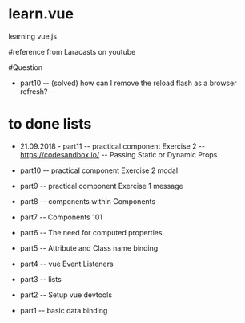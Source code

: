 # learn.vue
learning vue.js

#reference from Laracasts on youtube

#Question
- part10
-- (solved) how can I remove the reload flash as a browser refresh?
--

# to done lists
- 21.09.2018 - part11 -- practical component Exercise 2
-- https://codesandbox.io/
-- Passing Static or Dynamic Props

- part10 -- practical component Exercise 2 modal
- part9 -- practical component Exercise 1 message
- part8 -- components within Components
- part7 -- Components 101
- part6 -- The need for computed properties
- part5 -- Attribute and Class name binding
- part4 -- vue Event Listeners
- part3 -- lists
- part2 -- Setup vue devtools
- part1 -- basic data binding
